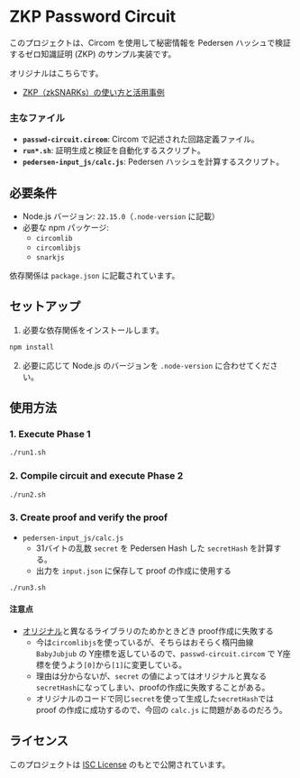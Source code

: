 # ZKP Password Circuit

このプロジェクトは、Circom を使用して秘密情報を Pedersen ハッシュで検証するゼロ知識証明 (ZKP) のサンプル実装です。

オリジナルはこちらです。

* [ZKP（zkSNARKs）の使い方と活用事例](https://zenn.dev/0xywzx/articles/bdb6c991f3fc8b)

### 主なファイル

- **`passwd-circuit.circom`**: Circom で記述された回路定義ファイル。
- **`run*.sh`**: 証明生成と検証を自動化するスクリプト。
- **`pedersen-input_js/calc.js`**: Pedersen ハッシュを計算するスクリプト。

## 必要条件

- Node.js バージョン: `22.15.0`（`.node-version` に記載）
- 必要な npm パッケージ:
  - `circomlib`
  - `circomlibjs`
  - `snarkjs`

依存関係は `package.json` に記載されています。

## セットアップ

1. 必要な依存関係をインストールします。

```bash
npm install
```

2. 必要に応じて Node.js のバージョンを `.node-version` に合わせてください。

## 使用方法

### 1. Execute Phase 1

```bash
./run1.sh
```

### 2. Compile circuit and execute Phase 2

```bash
./run2.sh
```

### 3. Create proof and verify the proof

* `pedersen-input_js/calc.js`
  * 31バイトの乱数 `secret` を Pedersen Hash した `secretHash` を計算する。
  * 出力を `input.json` に保存して proof の作成に使用する

```bash
./run3.sh
```

#### 注意点

* [オリジナル](https://github.com/hirokuma/zkp-tutorial1/blob/27d893857396fb208ae80086f542980d92b1845d/pedersen-input_js/calc.js)と異なるライブラリのためかときどき proof作成に失敗する
  * 今は`circomlibjs`を使っているが、そちらはおそらく楕円曲線 `BabyJubjub` の Y座標を返しているので、`passwd-circuit.circom` で Y座標を使うよう`[0]`から`[1]`に変更している。
  * 理由は分からないが、`secret` の値によってはオリジナルと異なる`secretHash`になってしまい、proofの作成に失敗することがある。
  * オリジナルのコードで同じ`secret`を使って生成した`secretHash`では proof の作成に成功するので、今回の `calc.js` に問題があるのだろう。

## ライセンス

このプロジェクトは [ISC License](LICENSE) のもとで公開されています。